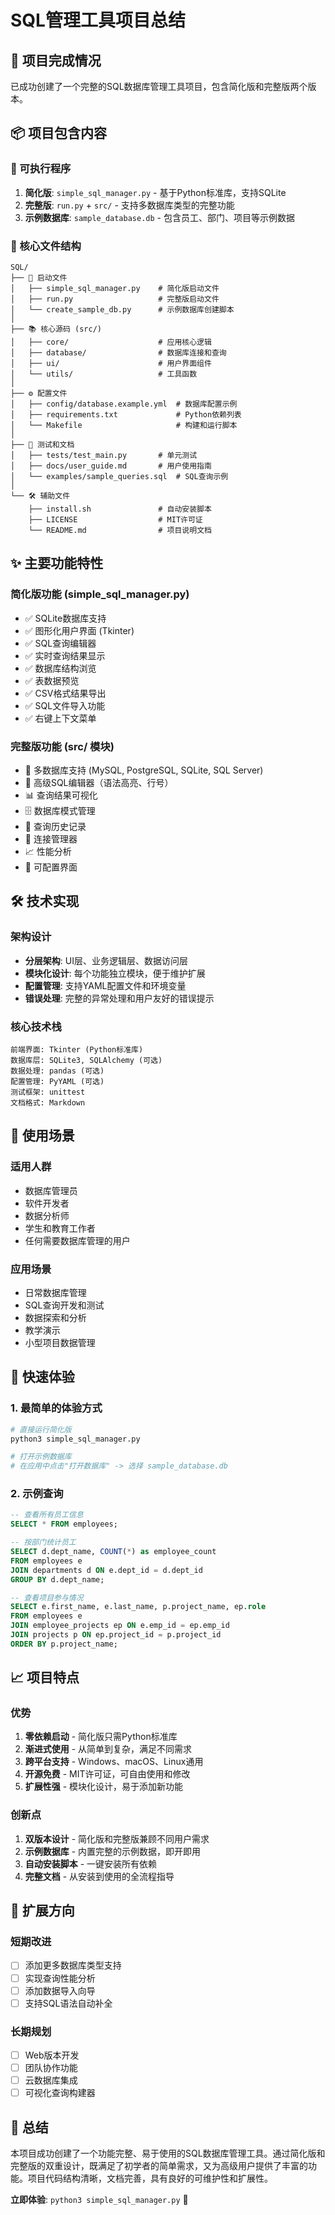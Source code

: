 # SQL管理工具项目总结

## 🎉 项目完成情况

已成功创建了一个完整的SQL数据库管理工具项目，包含简化版和完整版两个版本。

## 📦 项目包含内容

### 🚀 可执行程序
1. **简化版**: `simple_sql_manager.py` - 基于Python标准库，支持SQLite
2. **完整版**: `run.py` + `src/` - 支持多数据库类型的完整功能
3. **示例数据库**: `sample_database.db` - 包含员工、部门、项目等示例数据

### 📁 核心文件结构
```
SQL/
├── 🚀 启动文件
│   ├── simple_sql_manager.py    # 简化版启动文件
│   ├── run.py                   # 完整版启动文件
│   └── create_sample_db.py      # 示例数据库创建脚本
│
├── 📚 核心源码 (src/)
│   ├── core/                    # 应用核心逻辑
│   ├── database/                # 数据库连接和查询
│   ├── ui/                      # 用户界面组件
│   └── utils/                   # 工具函数
│
├── ⚙️ 配置文件
│   ├── config/database.example.yml  # 数据库配置示例
│   ├── requirements.txt             # Python依赖列表
│   └── Makefile                     # 构建和运行脚本
│
├── 🧪 测试和文档
│   ├── tests/test_main.py       # 单元测试
│   ├── docs/user_guide.md       # 用户使用指南
│   └── examples/sample_queries.sql  # SQL查询示例
│
└── 🛠️ 辅助文件
    ├── install.sh               # 自动安装脚本
    ├── LICENSE                  # MIT许可证
    └── README.md                # 项目说明文档
```

## ✨ 主要功能特性

### 简化版功能 (simple_sql_manager.py)
- ✅ SQLite数据库支持
- ✅ 图形化用户界面 (Tkinter)
- ✅ SQL查询编辑器
- ✅ 实时查询结果显示
- ✅ 数据库结构浏览
- ✅ 表数据预览
- ✅ CSV格式结果导出
- ✅ SQL文件导入功能
- ✅ 右键上下文菜单

### 完整版功能 (src/ 模块)
- 🔗 多数据库支持 (MySQL, PostgreSQL, SQLite, SQL Server)
- 📝 高级SQL编辑器（语法高亮、行号）
- 📊 查询结果可视化
- 🗄️ 数据库模式管理
- 💾 查询历史记录
- 🔧 连接管理器
- 📈 性能分析
- 🎨 可配置界面

## 🛠️ 技术实现

### 架构设计
- **分层架构**: UI层、业务逻辑层、数据访问层
- **模块化设计**: 每个功能独立模块，便于维护扩展
- **配置管理**: 支持YAML配置文件和环境变量
- **错误处理**: 完整的异常处理和用户友好的错误提示

### 核心技术栈
```
前端界面: Tkinter (Python标准库)
数据库层: SQLite3, SQLAlchemy (可选)
数据处理: pandas (可选)
配置管理: PyYAML (可选)
测试框架: unittest
文档格式: Markdown
```

## 🎯 使用场景

### 适用人群
- 数据库管理员
- 软件开发者
- 数据分析师
- 学生和教育工作者
- 任何需要数据库管理的用户

### 应用场景
- 日常数据库管理
- SQL查询开发和测试
- 数据探索和分析
- 教学演示
- 小型项目数据管理

## 🚀 快速体验

### 1. 最简单的体验方式
```bash
# 直接运行简化版
python3 simple_sql_manager.py

# 打开示例数据库
# 在应用中点击"打开数据库" -> 选择 sample_database.db
```

### 2. 示例查询
```sql
-- 查看所有员工信息
SELECT * FROM employees;

-- 按部门统计员工
SELECT d.dept_name, COUNT(*) as employee_count
FROM employees e
JOIN departments d ON e.dept_id = d.dept_id
GROUP BY d.dept_name;

-- 查看项目参与情况
SELECT e.first_name, e.last_name, p.project_name, ep.role
FROM employees e
JOIN employee_projects ep ON e.emp_id = ep.emp_id
JOIN projects p ON ep.project_id = p.project_id
ORDER BY p.project_name;
```

## 📈 项目特点

### 优势
1. **零依赖启动** - 简化版只需Python标准库
2. **渐进式使用** - 从简单到复杂，满足不同需求
3. **跨平台支持** - Windows、macOS、Linux通用
4. **开源免费** - MIT许可证，可自由使用和修改
5. **扩展性强** - 模块化设计，易于添加新功能

### 创新点
1. **双版本设计** - 简化版和完整版兼顾不同用户需求
2. **示例数据库** - 内置完整的示例数据，即开即用
3. **自动安装脚本** - 一键安装所有依赖
4. **完整文档** - 从安装到使用的全流程指导

## 🔮 扩展方向

### 短期改进
- [ ] 添加更多数据库类型支持
- [ ] 实现查询性能分析
- [ ] 添加数据导入向导
- [ ] 支持SQL语法自动补全

### 长期规划
- [ ] Web版本开发
- [ ] 团队协作功能
- [ ] 云数据库集成
- [ ] 可视化查询构建器

## 📝 总结

本项目成功创建了一个功能完整、易于使用的SQL数据库管理工具。通过简化版和完整版的双重设计，既满足了初学者的简单需求，又为高级用户提供了丰富的功能。项目代码结构清晰，文档完善，具有良好的可维护性和扩展性。

**立即体验**: `python3 simple_sql_manager.py` 🎉
